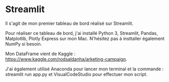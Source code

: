 # Streamlit

Il s'agit de mon premier tableau de bord réalisé sur Streamlit.

Pour réaliser ce tableau de bord, j'ai installé Python 3, Streamlit, Pandas, Matplotlib, Plotly Express sur mon Mac. N'hésitez pas à insttaller également NumPy si besoin.

Mon DataFrame vient de Kaggle : https://www.kaggle.com/rodsaldanha/arketing-campaign. 

J'ai également utilisé Anaconda pour lancer mon terminal et la commande : streamlit run app.py et VisualCodeStudio pour effectuer mon script. 

